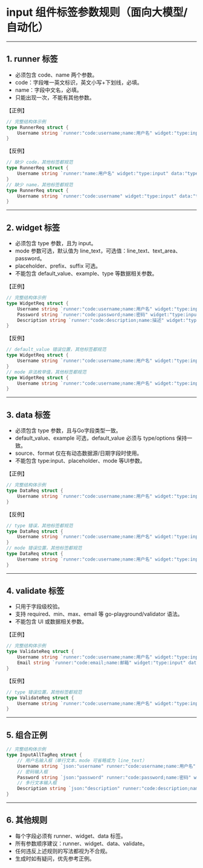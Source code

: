 # input 组件标签参数规则（面向大模型/自动化）

---

## 1. runner 标签
- 必须包含 code、name 两个参数。
- code：字段唯一英文标识，英文小写+下划线，必填。
- name：字段中文名，必填。
- 只能出现一次，不能有其他参数。

【正例】
```go
// 完整结构体示例
type RunnerReq struct {
    Username string `runner:"code:username;name:用户名" widget:"type:input" data:"type:string" validate:"required"`
}
```
【反例】
```go
// 缺少 code，其他标签都规范
type RunnerReq struct {
    Username string `runner:"name:用户名" widget:"type:input" data:"type:string" validate:"required"` // 缺少code
}
// 缺少 name，其他标签都规范
type RunnerReq struct {
    Username string `runner:"code:username" widget:"type:input" data:"type:string" validate:"required"` // 缺少name
}
```

---

## 2. widget 标签
- 必须包含 type 参数，且为 input。
- mode 参数可选，默认值为 line_text，可选值：line_text、text_area、password。
- placeholder、prefix、suffix 可选。
- 不能包含 default_value、example、type 等数据相关参数。

【正例】
```go
// 完整结构体示例
type WidgetReq struct {
    Username string `runner:"code:username;name:用户名" widget:"type:input;placeholder:请输入用户名;mode:line_text" data:"type:string" validate:"required"`
    Password string `runner:"code:password;name:密码" widget:"type:input;mode:password" data:"type:string" validate:"required,min=6"`
    Description string `runner:"code:description;name:描述" widget:"type:input;mode:text_area;placeholder:请输入描述" data:"type:string"`
}
```
【反例】
```go
// default_value 错误位置，其他标签都规范
type WidgetReq struct {
    Username string `runner:"code:username;name:用户名" widget:"type:input;default_value:张三" data:"type:string" validate:"required"` // default_value 错误位置
}
// mode 非法枚举值，其他标签都规范
type WidgetReq struct {
    Username string `runner:"code:username;name:用户名" widget:"type:input;mode:email" data:"type:string" validate:"required"` // mode 非法枚举值
}
```

---

## 3. data 标签
- 必须包含 type 参数，且与Go字段类型一致。
- default_value、example 可选，default_value 必须与 type/options 保持一致。
- source、format 仅在有动态数据源/日期字段时使用。
- 不能包含 type:input、placeholder、mode 等UI参数。

【正例】
```go
// 完整结构体示例
type DataReq struct {
    Username string `runner:"code:username;name:用户名" widget:"type:input" data:"type:string;default_value:张三;example:李四" validate:"required"`
}
```
【反例】
```go
// type 错误，其他标签都规范
type DataReq struct {
    Username string `runner:"code:username;name:用户名" widget:"type:input" data:"type:input" validate:"required"` // type 错误
}
// mode 错误位置，其他标签都规范
type DataReq struct {
    Username string `runner:"code:username;name:用户名" widget:"type:input" data:"type:string;mode:text_area" validate:"required"` // mode 错误位置
}
```

---

## 4. validate 标签
- 只用于字段级校验。
- 支持 required、min、max、email 等 go-playground/validator 语法。
- 不能包含 UI 或数据相关参数。

【正例】
```go
// 完整结构体示例
type ValidateReq struct {
    Username string `runner:"code:username;name:用户名" widget:"type:input" data:"type:string" validate:"required,min=2,max=20"`
    Email string `runner:"code:email;name:邮箱" widget:"type:input" data:"type:string" validate:"required,email"`
}
```
【反例】
```go
// type 错误位置，其他标签都规范
type ValidateReq struct {
    Username string `runner:"code:username;name:用户名" widget:"type:input" data:"type:string" validate:"type:input"` // type 错误位置
}
```

---

## 5. 组合正例
```go
// 完整结构体示例
type InputAllTagReq struct {
    // 用户名输入框（单行文本，mode 可省略或为 line_text）
    Username string `json:"username" runner:"code:username;name:用户名" widget:"type:input;placeholder:请输入用户名;mode:line_text" data:"type:string;default_value:张三;example:李四" validate:"required,min=2,max=20"`
    // 密码输入框
    Password string `json:"password" runner:"code:password;name:密码" widget:"type:input;placeholder:请输入密码;mode:password" data:"type:string" validate:"required,min=6"`
    // 多行文本输入框
    Description string `json:"description" runner:"code:description;name:描述" widget:"type:input;mode:text_area;placeholder:请输入描述" data:"type:string"`
}
```

---

## 6. 其他规则
- 每个字段必须有 runner、widget、data 标签。
- 所有参数顺序建议：runner、widget、data、validate。
- 任何违反上述规则的写法都视为不合规。
- 生成时如有疑问，优先参考正例。 